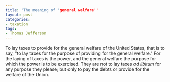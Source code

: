 ```yaml
---
title: 'The meaning of 'general welfare''
layout: post
categories:
- taxation
tags:
- Thomas Jefferson
---
```


To lay taxes to provide for the general welfare of the United States, that is to say, "to lay taxes for the purpose of providing for the general welfare." For the laying of taxes is the power, and the general welfare the purpose for which the power is to be exercised. They are not to lay taxes *ad libitum* for any purpose they please; but only to pay the debts or provide for the welfare of the Union.
